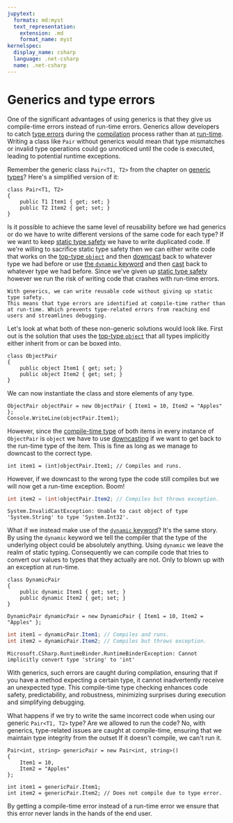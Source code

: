 ```yaml
---
jupytext:
  formats: md:myst
  text_representation:
    extension: .md
    format_name: myst
kernelspec:
  display_name: csharp
  language: .net-csharp
  name: .net-csharp
---
```


# Generics and type errors

One of the significant advantages of using generics is that they give us compile-time errors instead of run-time errors.
Generics allow developers to catch [type errors](type-checking) during the [compilation](compilation) process rather than at [run-time](execution).
Writing a class like `Pair` without generics would mean that type mismatches or invalid type operations could go unnoticed until the code is executed, leading to potential runtime exceptions.

Remember the generic class `Pair<T1, T2>` from the chapter on [generic types](generic-types)?
Here's a simplified version of it:

```{code-cell}
class Pair<T1, T2>
{
    public T1 Item1 { get; set; }
    public T2 Item2 { get; set; }
}
```

Is it possible to achieve the same level of reusability before we had generics or do we have to write different versions of the same code for each type?
If we want to keep [static type safety](type-safety) we have to write duplicated code.
If we're willing to sacrifice static type safety then we can either write code that works on the [top-type `object`](everything-is-an-object) and then [downcast](downcasting) back to whatever type we had before or use [the `dynamic` keyword](the-dynamic-keyword) and then [cast](type-conversions) back to whatever type we had before.
Since we've given up [static type safety](type-safety) however we run the risk of writing code that crashes with run-time errors.

```{admonition} Key point
With generics, we can write reusable code without giving up static type safety.
This means that type errors are identified at compile-time rather than at run-time. Which prevents type-related errors from reaching end users and streamlines debugging.
```

Let's look at what both of these non-generic solutions would look like.
First out is the solution that uses the [top-type `object`](everything-is-an-object) that all types implicitly either inherit from or can be boxed into.

```{code-cell}
class ObjectPair
{
    public object Item1 { get; set; }
    public object Item2 { get; set; }
}
```

We can now instantiate the class and store elements of any type.

```{code-cell}
ObjectPair objectPair = new ObjectPair { Item1 = 10, Item2 = "Apples" };
Console.WriteLine(objectPair.Item1);
```

However, since the [compile-time type](run-time-type-vs-compile-time-type) of both items in every instance of `ObjectPair` is `object` we have to use [downcasting](downcasting) if we want to get back to the run-time type of the item.
This is fine as long as we manage to downcast to the correct type.

```{code-cell}
int item1 = (int)objectPair.Item1; // Compiles and runs.
```

However, if we downcast to the wrong type the code still compiles but we will now get a run-time exception. Boom!

```csharp
int item2 = (int)objectPair.Item2; // Compiles but throws exception.
```

```output
System.InvalidCastException: Unable to cast object of type 'System.String' to type 'System.Int32'.
```

What if we instead make use of the [`dynamic` keyword](the-dynamic-keyword)?
It's the same story. By using the `dynamic` keyword we tell the compiler that the type of the underlying object could be absolutely anything.
Using `dynamic` we leave the realm of static typing.
Consequently we can compile code that tries to convert our values to types that they actually are not. Only to blown up with an exception at run-time.

```{code-cell}
class DynamicPair
{
    public dynamic Item1 { get; set; }
    public dynamic Item2 { get; set; }
}
```

```{code-cell}
DynamicPair dynamicPair = new DynamicPair { Item1 = 10, Item2 = "Apples" };
```

```csharp
int item1 = dynamicPair.Item1; // Compiles and runs.
int item2 = dynamicPair.Item2; // Compiles but throws exception.
```

```output
Microsoft.CSharp.RuntimeBinder.RuntimeBinderException: Cannot implicitly convert type 'string' to 'int'
```

With generics, such errors are caught during compilation, ensuring that if you have a method expecting a certain type, it cannot inadvertently receive an unexpected type. This compile-time type checking enhances code safety, predictability, and robustness, minimizing surprises during execution and simplifying debugging.

What happens if we try to write the same incorrect code when using our generic `Pair<T1, T2>` type? Are we allowed to run the code?
No, with generics, type-related issues are caught at compile-time, ensuring that we maintain type integrity from the outset
If it doesn't compile, we can't run it.

```{code-cell}
Pair<int, string> genericPair = new Pair<int, string>()
{
    Item1 = 10,
    Item2 = "Apples"
};

int item1 = genericPair.Item1;
int item2 = genericPair.Item2; // Does not compile due to type error.
```

By getting a compile-time error instead of a run-time error we ensure that this error never lands in the hands of the end user.

